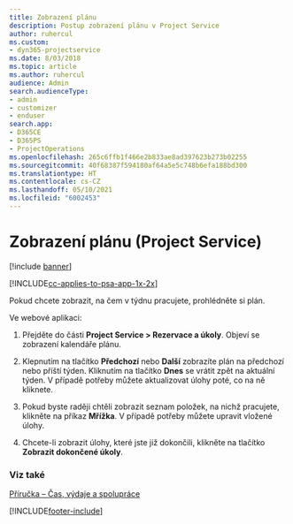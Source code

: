 ```yaml
---
title: Zobrazení plánu
description: Postup zobrazení plánu v Project Service
author: ruhercul
ms.custom:
- dyn365-projectservice
ms.date: 8/03/2018
ms.topic: article
ms.author: ruhercul
audience: Admin
search.audienceType:
- admin
- customizer
- enduser
search.app:
- D365CE
- D365PS
- ProjectOperations
ms.openlocfilehash: 265c6ffb1f466e2b833ae8ad397623b273b02255
ms.sourcegitcommit: 40f68387f594180af64a5e5c748b6efa188bd300
ms.translationtype: HT
ms.contentlocale: cs-CZ
ms.lasthandoff: 05/10/2021
ms.locfileid: "6002453"
---
```

# <a name="view-your-schedule-project-service"></a>Zobrazení plánu (Project Service)

[!include [banner](../includes/psa-now-project-operations.md)]

[!INCLUDE[cc-applies-to-psa-app-1x-2x](../includes/cc-applies-to-psa-app-1x-2x.md)]

Pokud chcete zobrazit, na čem v týdnu pracujete, prohlédněte si plán.  
  
 Ve webové aplikaci:  
  
1.  Přejděte do části **Project Service > Rezervace a úkoly**. Objeví se zobrazení kalendáře plánu.  
  
2.  Klepnutím na tlačítko **Předchozí** nebo **Další** zobrazíte plán na předchozí nebo příští týden. Kliknutím na tlačítko **Dnes** se vrátit zpět na aktuální týden. V případě potřeby můžete aktualizovat úlohy poté, co na ně kliknete.  
  
3.  Pokud byste raději chtěli zobrazit seznam položek, na nichž pracujete, klikněte na příkaz **Mřížka**. V případě potřeby můžete upravit vložené úlohy.  
  
4.  Chcete-li zobrazit úlohy, které jste již dokončili, klikněte na tlačítko **Zobrazit dokončené úkoly**.  
  
### <a name="see-also"></a>Viz také  
 [Příručka – Čas, výdaje a spolupráce](../psa/time-expense-collaboration-guide.md)


[!INCLUDE[footer-include](../includes/footer-banner.md)]